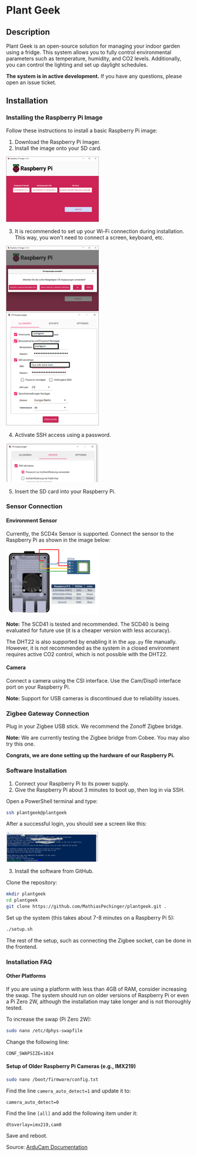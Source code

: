 # Plant Geek

## Description
Plant Geek is an open-source solution for managing your indoor garden using a fridge. This system allows you to fully control environmental parameters such as temperature, humidity, and CO2 levels. Additionally, you can control the lighting and set up daylight schedules.

**The system is in active development.**
If you have any questions, please open an issue ticket.

## Installation

### Installing the Raspberry Pi Image
Follow these instructions to install a basic Raspberry Pi image:

1. Download the Raspberry Pi Imager.
2. Install the image onto your SD card.

<img src="images/raspberryPiImages.PNG" alt="Raspberry Pi Image Installation" style="height:50%; width:50%;">

3. It is recommended to set up your Wi-Fi connection during installation. This way, you won't need to connect a screen, keyboard, etc.

<img src="images/raspberryPiImages2.PNG" alt="Wi-Fi Setup" style="height:50%; width:50%;">
<img src="images/wifiSetup.PNG" alt="Wi-Fi Setup" style="height:50%; width:50%;">

4. Activate SSH access using a password.

<img src="images/sshSetup.PNG" alt="SSH Setup" style="height:50%; width:50%;">

5. Insert the SD card into your Raspberry Pi.

### Sensor Connection

#### Environment Sensor
Currently, the SCD4x Sensor is supported. Connect the sensor to the Raspberry Pi as shown in the image below:

<img src="images/pi_connection.PNG" alt="Sensor Connection" style="height:50%; width:50%;">

**Note:** The SCD41 is tested and recommended. The SCD40 is being evaluated for future use (it is a cheaper version with less accuracy).

The DHT22 is also supported by enabling it in the `app.py` file manually. However, it is not recommended as the system in a closed environment requires active CO2 control, which is not possible with the DHT22.

#### Camera
Connect a camera using the CSI interface. Use the Cam/Disp0 interface port on your Raspberry Pi.

**Note:** Support for USB cameras is discontinued due to reliability issues.

### Zigbee Gateway Connection
Plug in your Zigbee USB stick. We recommend the Zonoff Zigbee bridge.

**Note:** We are currently testing the Zigbee bridge from Cobee. You may also try this one.

**Congrats, we are done setting up the hardware of our Raspberry Pi.**

### Software Installation

1. Connect your Raspberry Pi to its power supply.
2. Give the Raspberry Pi about 3 minutes to boot up, then log in via SSH.

Open a PowerShell terminal and type:
```bash
ssh plantgeek@plantgeek
```
After a successful login, you should see a screen like this:

<img src="images/ssh_login.PNG" alt="SSH Login" style="height:50%; width:50%;">

3. Install the software from GitHub.

Clone the repository:
```bash
mkdir plantgeek
cd plantgeek
git clone https://github.com/MathiasPechinger/plantgeek.git .
```

Set up the system (this takes about 7-8 minutes on a Raspberry Pi 5):
```bash
./setup.sh
```

The rest of the setup, such as connecting the Zigbee socket, can be done in the frontend.

### Installation FAQ

#### Other Platforms
If you are using a platform with less than 4GB of RAM, consider increasing the swap. The system should run on older versions of Raspberry Pi or even a Pi Zero 2W, although the installation may take longer and is not thoroughly tested.

To increase the swap (Pi Zero 2W):
```bash
sudo nano /etc/dphys-swapfile
```
Change the following line:
```plaintext
CONF_SWAPSIZE=1024
```

#### Setup of Older Raspberry Pi Cameras (e.g., IMX219)
```bash
sudo nano /boot/firmware/config.txt 
```
Find the line `camera_auto_detect=1` and update it to:
```plaintext
camera_auto_detect=0
```
Find the line `[all]` and add the following item under it:
```plaintext
dtoverlay=imx219,cam0
```
Save and reboot.

Source: [ArduCam Documentation](https://docs.arducam.com/Raspberry-Pi-Camera/Native-camera/8MP-IMX219/)
